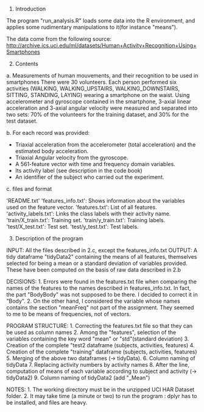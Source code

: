 1. Introduction

The program "run_analysis.R" loads some data into the R environment,
and applies some rudimentary manipulations to it(for instance "means").

The data come from the following source:
http://archive.ics.uci.edu/ml/datasets/Human+Activity+Recognition+Using+Smartphones 

2. Contents 

a. Measurements of human mouvements, and their recognition to be used in smartphones
There were 30 volunteers. Each person performed six activities (WALKING, WALKING_UPSTAIRS, 
WALKING_DOWNSTAIRS, SITTING, STANDING, LAYING) wearing a smartphone on the waist. 
Using accelerometer and gyroscope contained in the smartphone, 3-axial linear acceleration and 
3-axial angular velocity were measured and separated into two sets: 70% of the volunteers for 
the training dataset, and 30% for the test dataset. 

b. For each record was provided: 

- Triaxial acceleration from the accelerometer (total acceleration) and the estimated body 
  acceleration.
- Triaxial Angular velocity from the gyroscope. 
- A 561-feature vector with time and frequency domain variables. 
- Its activity label (see description in the code book)
- An identifier of the subject who carried out the experiment.

c. files and format

'README.txt'
'features_info.txt': Shows information about the variables used on the feature vector.
'features.txt': List of all features.
'activity_labels.txt': Links the class labels with their activity name.
'train/X_train.txt': Training set.
'train/y_train.txt': Training labels.
'test/X_test.txt': Test set.
'test/y_test.txt': Test labels.

3. Description of the program

INPUT:  All the files described in 2.c, except the features_info.txt
OUTPUT: A tidy dataframe "tidyData2" containing the means of all features, themselves
        selected for being a mean or a standard deviation of variables provided. These 
		have been computed on the basis of raw data described in 2.b
		
DECISIONS: 1. Errors were found in the features.txt file when comparing the names of the
           features to the names described in features_info.txt. In fact, the part 
		   "BodyBody" was not supposed to be there. I decided to correct it in "Body".
		   2. On the other hand, I considered the variable whose names contains the section 
		   "meanFreq" not part of the assignment. They seemed to me to be means of frequencies,
		   not of vectors.
		   
PROGRAM STRUCTURE:
           1. Correcting the features.txt file so that they can be used as column
		      names
		   2. Among the "features", selection of the variables containing the key word "mean" 
		      or "std"(standard deviation)
		   3. Creation of the complete "test2 dataframe (subjects, activities, features)
		   4. Creation of the complete "training" dataframe (subjects, activities, features)
		   5. Merging of the above two dataframes (-> tidyData).
		   6. Column naming of tidyData
		   7. Replacing activity numbers by activity names
		   8. After the line, computation of means of each variable according to
		      subject and activity (-> tidyData2)
		   9. Column naming of tidyData2 (add "_Mean")
		   
		   	   
NOTES:
		   1. The working directory must be in the unzipped UCI HAR Dataset folder.
		   2. It may take time (a minute or two) to run the program : dplyr has to be installed, 
		   and files are heavy.